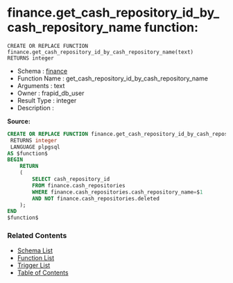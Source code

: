 # finance.get_cash_repository_id_by_cash_repository_name function:

```plpgsql
CREATE OR REPLACE FUNCTION finance.get_cash_repository_id_by_cash_repository_name(text)
RETURNS integer
```
* Schema : [finance](../../schemas/finance.md)
* Function Name : get_cash_repository_id_by_cash_repository_name
* Arguments : text
* Owner : frapid_db_user
* Result Type : integer
* Description : 


**Source:**
```sql
CREATE OR REPLACE FUNCTION finance.get_cash_repository_id_by_cash_repository_name(text)
 RETURNS integer
 LANGUAGE plpgsql
AS $function$
BEGIN
    RETURN
    (
        SELECT cash_repository_id
        FROM finance.cash_repositories
        WHERE finance.cash_repositories.cash_repository_name=$1
		AND NOT finance.cash_repositories.deleted
    );
END
$function$

```

### Related Contents
* [Schema List](../../schemas.md)
* [Function List](../../functions.md)
* [Trigger List](../../triggers.md)
* [Table of Contents](../../README.md)

